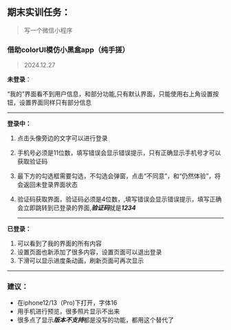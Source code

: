 ## 期末实训任务：

> 写一个微信小程序

### 借助colorUI模仿小黑盒app（纯手搓）
>2024.12.27

**未登录**：

  “我的”界面看不到用户信息，和部分功能,只有默认界面，只能使用右上角设置按钮，设置界面同样只有部分信息

***

**登录中：**

1. 点击头像旁边的文字可以进行登录

2. 手机号必须是11位数，填写错误会显示错误提示，只有正确显示手机号才可以获取验证码

3. 最下方的勾选框需要勾选，不勾选会弹窗，点击“不同意”，和“仍然体验”，将会返回未登录界面状态

4. 验证码获取界面，验证码必须是4位数，,填写错误会显示错误提示，填写正确会立即跳转到已登录的界面,***验证码***就是***1234***

   ***

**已登录：**

1. 可以看到了我的界面的所有内容
2. 设置页面也新添加了很多内容，设置页面可以退出登录
3. 下滑可以显示进度条动画，刷新页面可再次显示

***

### 建议：

* 在iphone12/13（Pro)下打开，字体16
* 用手机进行预览，很多照片显示不出来
* 很多点了显示***版本不支持***都是没写的功能，都用这个替代了